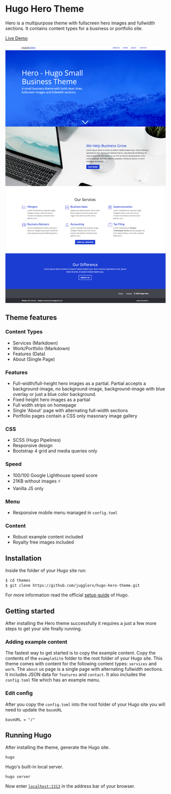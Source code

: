 # Hugo Hero Theme

Hero is a multipurpose theme with fullscreen hero images and fullwidth sections. It contains content types for a business or portfolio site.

[Live Demo](https://hugo-hero.netlify.com/)

![Hugo Hero Theme screenshot](https://github.com/JugglerX/hugo-hero-theme/blob/master/images/screenshot-with-border.png)

## Theme features

### Content Types

- Services (Markdown)
- Work/Portfolio (Markdown)
- Features (Data)
- About (Single Page)

### Features

- Full-width/full-height hero images as a partial. Partial accepts a background-image, no background-image, background-image with blue overlay or just a blue color background.
- Fixed height hero images as a partial
- Full width strips on homepage
- Single 'About' page with alternating full-width sections
- Portfolio pages contain a CSS only masonary image gallery

### CSS

- SCSS (Hugo Pipelines)
- Responsive design
- Bootstrap 4 grid and media queries only

### Speed

- 100/100 Google Lighthouse speed score
- 21KB without images ⚡
- Vanilla JS only

### Menu

- Responsive mobile menu managed in `config.toml`

### Content

- Robust example content included
- Royalty free images included

## Installation

Inside the folder of your Hugo site run:

    $ cd themes
    $ git clone https://github.com/jugglerx/hugo-hero-theme.git

For more information read the official [setup guide](//gohugo.io/overview/installing/) of Hugo.

## Getting started

After installing the Hero theme successfully it requires a just a few more steps to get your site finally running.

### Adding example content

The fastest way to get started is to copy the example content. Copy the contents of the `exampleSite` folder to the root folder of your Hugo site. This theme comes with content for the following content types: `services` and `work`. The `about` us page is a single page with alternating fullwidth sections. It includes JSON data for `features` and `contact`. It also includes the `config.toml` file which has an example menu.

### Edit config

After you copy the `config.toml` into the root folder of your Hugo site you will need to update the `baseURL`

```
baseURL = "/"
```

## Running Hugo

After installing the theme, generate the Hugo site.

```
hugo
```

Hugo's built-in local server.

```
hugo server
```

Now enter [`localhost:1313`](http://localhost:1313) in the address bar of your browser.

